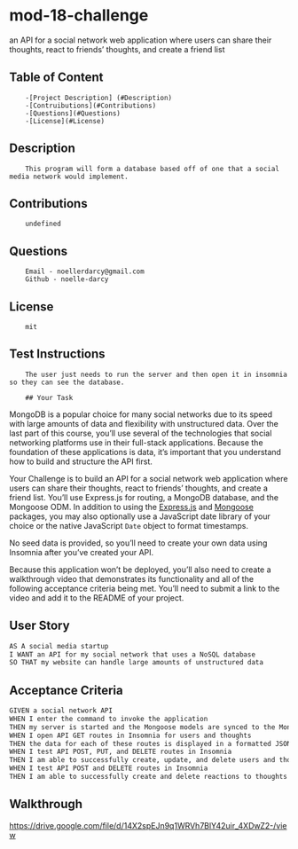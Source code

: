 # mod-18-challenge
an API for a social network web application where users can share their thoughts, react to friends’ thoughts, and create a friend list

## Table of Content 
        -[Project Description] (#Description)
        -[Contruibutions](#Contributions)
        -[Questions](#Questions)
        -[License](#License)

 ## Description 
        This program will form a database based off of one that a social media network would implement.


## Contributions 
        undefined

## Questions 
        Email - noellerdarcy@gmail.com
        Github - noelle-darcy

## License 
        mit

 ## Test Instructions 
        The user just needs to run the server and then open it in insomnia so they can see the database.

        ## Your Task

MongoDB is a popular choice for many social networks due to its speed with large amounts of data and flexibility with unstructured data. Over the last part of this course, you’ll use several of the technologies that social networking platforms use in their full-stack applications. Because the foundation of these applications is data, it’s important that you understand how to build and structure the API first.

Your Challenge is to build an API for a social network web application where users can share their thoughts, react to friends’ thoughts, and create a friend list. You’ll use Express.js for routing, a MongoDB database, and the Mongoose ODM. In addition to using the [Express.js](https://www.npmjs.com/package/express) and [Mongoose](https://www.npmjs.com/package/mongoose) packages, you may also optionally use a JavaScript date library of your choice or the native JavaScript `Date` object to format timestamps.

No seed data is provided, so you’ll need to create your own data using Insomnia after you’ve created your API.

Because this application won’t be deployed, you’ll also need to create a walkthrough video that demonstrates its functionality and all of the following acceptance criteria being met. You’ll need to submit a link to the video and add it to the README of your project.

## User Story

```md
AS A social media startup
I WANT an API for my social network that uses a NoSQL database
SO THAT my website can handle large amounts of unstructured data
```

## Acceptance Criteria

```md
GIVEN a social network API
WHEN I enter the command to invoke the application
THEN my server is started and the Mongoose models are synced to the MongoDB database
WHEN I open API GET routes in Insomnia for users and thoughts
THEN the data for each of these routes is displayed in a formatted JSON
WHEN I test API POST, PUT, and DELETE routes in Insomnia
THEN I am able to successfully create, update, and delete users and thoughts in my database
WHEN I test API POST and DELETE routes in Insomnia
THEN I am able to successfully create and delete reactions to thoughts and add and remove friends to a user’s friend list
```

## Walkthrough
https://drive.google.com/file/d/14X2spEJn9q1WRVh7BlY42uir_4XDwZ2-/view 